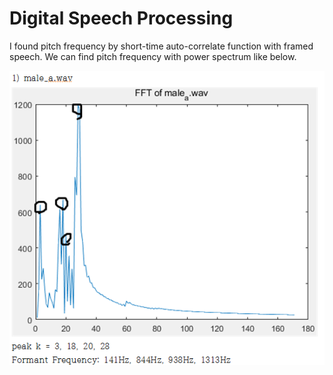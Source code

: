 # Digital Speech Processing

I found pitch frequency by short-time auto-correlate function with framed speech. We can find pitch frequency with power spectrum like below.

![image](./image.png)
